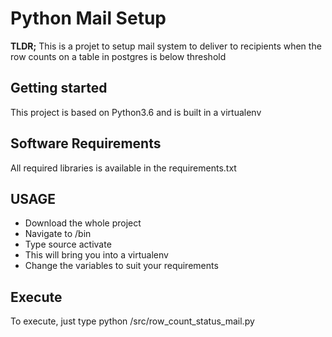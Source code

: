 # Python Mail Setup

**TLDR;** This is a projet to setup mail system to deliver to recipients when the row counts on a table in postgres is below threshold

## Getting started
This project is based on Python3.6 and is built in a virtualenv

## Software Requirements
All required libraries is available in the requirements.txt

## USAGE
- Download the whole project
- Navigate to /bin
- Type source activate
- This will bring you into a virtualenv
- Change the variables to suit your requirements

## Execute
To execute, just type python /src/row_count_status_mail.py
